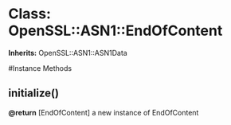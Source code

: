 # Class: OpenSSL::ASN1::EndOfContent
**Inherits:** OpenSSL::ASN1::ASN1Data
    




#Instance Methods
## initialize() [](#method-i-initialize)

**@return** [EndOfContent] a new instance of EndOfContent

